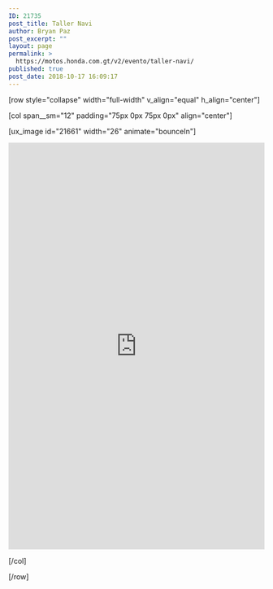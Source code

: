 ```yaml
---
ID: 21735
post_title: Taller Navi
author: Bryan Paz
post_excerpt: ""
layout: page
permalink: >
  https://motos.honda.com.gt/v2/evento/taller-navi/
published: true
post_date: 2018-10-17 16:09:17
---
```

[row style="collapse" width="full-width" v_align="equal" h_align="center"]

[col span__sm="12" padding="75px 0px 75px 0px" align="center"]

[ux_image id="21661" width="26" animate="bounceIn"]

<iframe src="https://docs.google.com/forms/d/e/1FAIpQLSc8ojT-zZblYGqiY388juS3PC_ZWTCcjD-WgxtlI9JawNX98w/viewform?embedded=true" width="100%" height="800px" frameborder="0" marginheight="0" marginwidth="0">Cargando...</iframe>

[/col]

[/row]
